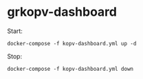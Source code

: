 # grkopv-dashboard

Start:

```
docker-compose -f kopv-dashboard.yml up -d
```

Stop:

```
docker-compose -f kopv-dashboard.yml down
```
